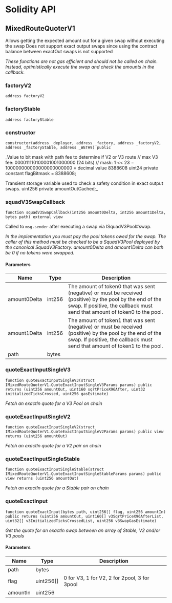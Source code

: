 # Solidity API

## MixedRouteQuoterV1

Allows getting the expected amount out for a given swap without executing the swap
Does not support exact output swaps since using the contract balance between exactOut swaps is not supported

_These functions are not gas efficient and should _not_ be called on chain. Instead, optimistically execute
the swap and check the amounts in the callback._

### factoryV2

```solidity
address factoryV2
```

### factoryStable

```solidity
address factoryStable
```

### constructor

```solidity
constructor(address _deployer, address _factory, address _factoryV2, address _factoryStable, address _WETH9) public
```

_Value to bit mask with path fee to determine if V2 or V3 route
    // max V3 fee:           000011110100001001000000 (24 bits)
    // mask:       1 << 23 = 100000000000000000000000 = decimal value 8388608
    uint24 private constant flagBitmask = 8388608;

Transient storage variable used to check a safety condition in exact output swaps.
    uint256 private amountOutCached;_

### squadV3SwapCallback

```solidity
function squadV3SwapCallback(int256 amount0Delta, int256 amount1Delta, bytes path) external view
```

Called to `msg.sender` after executing a swap via ISquadV3Pool#swap.

_In the implementation you must pay the pool tokens owed for the swap.
The caller of this method must be checked to be a SquadV3Pool deployed by the canonical SquadV3Factory.
amount0Delta and amount1Delta can both be 0 if no tokens were swapped._

#### Parameters

| Name | Type | Description |
| ---- | ---- | ----------- |
| amount0Delta | int256 | The amount of token0 that was sent (negative) or must be received (positive) by the pool by the end of the swap. If positive, the callback must send that amount of token0 to the pool. |
| amount1Delta | int256 | The amount of token1 that was sent (negative) or must be received (positive) by the pool by the end of the swap. If positive, the callback must send that amount of token1 to the pool. |
| path | bytes |  |

### quoteExactInputSingleV3

```solidity
function quoteExactInputSingleV3(struct IMixedRouteQuoterV1.QuoteExactInputSingleV3Params params) public returns (uint256 amountOut, uint160 sqrtPriceX96After, uint32 initializedTicksCrossed, uint256 gasEstimate)
```

_Fetch an exactIn quote for a V3 Pool on chain_

### quoteExactInputSingleV2

```solidity
function quoteExactInputSingleV2(struct IMixedRouteQuoterV1.QuoteExactInputSingleV2Params params) public view returns (uint256 amountOut)
```

_Fetch an exactIn quote for a V2 pair on chain_

### quoteExactInputSingleStable

```solidity
function quoteExactInputSingleStable(struct IMixedRouteQuoterV1.QuoteExactInputSingleStableParams params) public view returns (uint256 amountOut)
```

_Fetch an exactIn quote for a Stable pair on chain_

### quoteExactInput

```solidity
function quoteExactInput(bytes path, uint256[] flag, uint256 amountIn) public returns (uint256 amountOut, uint160[] v3SqrtPriceX96AfterList, uint32[] v3InitializedTicksCrossedList, uint256 v3SwapGasEstimate)
```

_Get the quote for an exactIn swap between an array of Stable, V2 and/or V3 pools_

#### Parameters

| Name | Type | Description |
| ---- | ---- | ----------- |
| path | bytes |  |
| flag | uint256[] | 0 for V3, 1 for V2, 2 for 2pool, 3 for 3pool |
| amountIn | uint256 |  |

